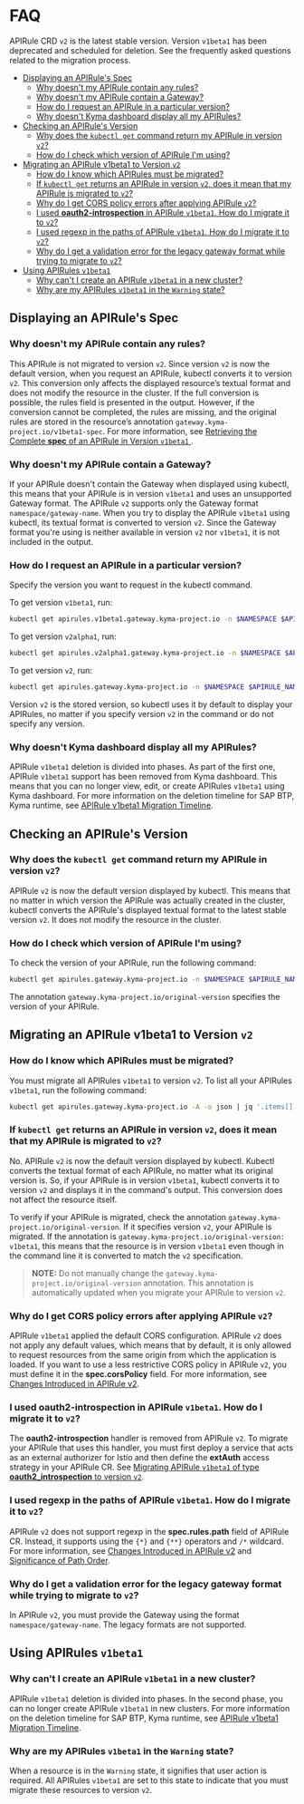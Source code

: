 # FAQ <!-- omit in toc -->

APIRule CRD `v2` is the latest stable version. Version `v1beta1` has been deprecated and scheduled for deletion. See the frequently asked questions related to the migration process.

- [Displaying an APIRule's Spec](#displaying-an-apirules-spec)
  - [Why doesn't my APIRule contain any rules?](#why-doesnt-my-apirule-contain-any-rules)
  - [Why doesn't my APIRule contain a Gateway?](#why-doesnt-my-apirule-contain-a-gateway)
  - [How do I request an APIRule in a particular version?](#how-do-i-request-an-apirule-in-a-particular-version)
  - [Why doesn't Kyma dashboard display all my APIRules?](#why-doesnt-kyma-dashboard-display-all-my-apirules)
- [Checking an APIRule's Version](#checking-an-apirules-version)
  - [Why does the `kubectl get` command return my APIRule in version `v2`?](#why-does-the-kubectl-get-command-return-my-apirule-in-version-v2)
  - [How do I check which version of APIRule I'm using?](#how-do-i-check-which-version-of-apirule-im-using)
- [Migrating an APIRule v1beta1 to Version `v2`](#migrating-an-apirule-v1beta1-to-version-v2)
  - [How do I know which APIRules must be migrated?](#how-do-i-know-which-apirules-must-be-migrated)
  - [If `kubectl get` returns an APIRule in version `v2`, does it mean that my APIRule is migrated to `v2`?](#if-kubectl-get-returns-an-apirule-in-version-v2-does-it-mean-that-my-apirule-is-migrated-to-v2)
  - [Why do I get CORS policy errors after applying APIRule `v2`?](#why-do-i-get-cors-policy-errors-after-applying-apirule-v2)
  - [I used **oauth2-introspection** in APIRule `v1beta1`. How do I migrate it to `v2`?](#i-used-oauth2-introspection-in-apirule-v1beta1-how-do-i-migrate-it-to-v2)
  - [I used regexp in the paths of APIRule `v1beta1`. How do I migrate it to `v2`?](#i-used-regexp-in-the-paths-of-apirule-v1beta1-how-do-i-migrate-it-to-v2)
  - [Why do I get a validation error for the legacy gateway format while trying to migrate to `v2`?](#why-do-i-get-a-validation-error-for-the-legacy-gateway-format-while-trying-to-migrate-to-v2)
- [Using APIRules `v1beta1`](#using-apirules-v1beta1)
  - [Why can't I create an APIRule `v1beta1` in a new cluster?](#why-cant-i-create-an-apirule-v1beta1-in-a-new-cluster)
  - [Why are my APIRules `v1beta1` in the `Warning` state?](#why-are-my-apirules-v1beta1-in-the-warning-state)


## Displaying an APIRule's Spec

### Why doesn't my APIRule contain any rules?

This APIRule is not migrated to version `v2`. Since version `v2` is now the default version, when you request an APIRule, kubectl converts it to version `v2`. This conversion only affects the displayed resource’s textual format and does not modify the resource in the cluster. If the full conversion is possible, the rules field is presented in the output. However, if the conversion cannot be completed, the rules are missing, and the original rules are stored in the resource’s annotation `gateway.kyma-project.io/v1beta1-spec`. For more information, see [Retrieving the Complete **spec** of an APIRule in Version `v1beta1`
](./01-81-retrieve-v1beta1-spec.md).

### Why doesn't my APIRule contain a Gateway?

If your APIRule doesn't contain the Gateway when displayed using kubectl, this means that your APIRule is in version `v1beta1` and uses an unsupported Gateway format. The APIRule `v2` supports only the Gateway format `namespace/gateway-name`. When you try to display the APIRule `v1beta1` using kubectl, its textual format is converted to version `v2`. Since the Gateway format you're using is neither available in version `v2` nor `v1beta1`, it is not included in the output.

### How do I request an APIRule in a particular version?

Specify the version you want to request in the kubectl command. 

To get version `v1beta1`, run: 
```bash
kubectl get apirules.v1beta1.gateway.kyma-project.io -n $NAMESPACE $APIRULE_NAME -o yaml
```

To get version `v2alpha1`, run: 
```bash
kubectl get apirules.v2alpha1.gateway.kyma-project.io -n $NAMESPACE $APIRULE_NAME -o yaml
```

To get version `v2`, run: 
```bash
kubectl get apirules.gateway.kyma-project.io -n $NAMESPACE $APIRULE_NAME -o yaml
```
Version `v2` is the stored version, so kubectl uses it by default to display your APIRules, no matter if you specify version `v2` in the command or do not specify any version.

### Why doesn't Kyma dashboard display all my APIRules?

APIRule `v1beta1` deletion is divided into phases. As part of the first one, APIRule `v1beta1` support has been removed from Kyma dashboard. This means that you can no longer view, edit, or create APIRules `v1beta1` using Kyma dashboard. For more information on the deletion timeline for SAP BTP, Kyma runtime, see [APIRule v1beta1 Migration Timeline](https://help.sap.com/docs/btp/sap-business-technology-platform-internal/apirule-migration?locale=en-US&state=DRAFT&version=Internal#apirule-v1beta1-migration-timeline).

## Checking an APIRule's Version
  
### Why does the `kubectl get` command return my APIRule in version `v2`?

APIRule `v2` is now the default version displayed by kubectl. This means that no matter in which version the APIRule was actually created in the cluster, kubectl converts the APIRule's displayed textual format to the latest stable version `v2`. It does not modify the resource in the cluster.

### How do I check which version of APIRule I'm using?

To check the version of your APIRule, run the following command: 

```bash
kubectl get apirules.gateway.kyma-project.io -n $NAMESPACE $APIRULE_NAME -o yaml
```
The annotation `gateway.kyma-project.io/original-version` specifies the version of your APIRule.

## Migrating an APIRule v1beta1 to Version `v2`

### How do I know which APIRules must be migrated?
You must migrate all APIRules `v1beta1` to version `v2`. To list all your APIRules `v1beta1`, run the following command:
```bash
kubectl get apirules.gateway.kyma-project.io -A -o json | jq '.items[] | select(.metadata.annotations["gateway.kyma-project.io/original-version"] == "v1beta1") | {namespace: .metadata.namespace, name: .metadata.name}'
```

### If `kubectl get` returns an APIRule in version `v2`, does it mean that my APIRule is migrated to `v2`?

No. APIRule `v2` is now the default version displayed by kubectl. Kubectl converts the textual format of each APIRule, no matter what its original version is. So, if your APIRule is in version `v1beta1`, kubectl converts it to version `v2` and displays it in the command's output. This conversion does not affect the resource itself.

To verify if your APIRule is migrated, check the annotation `gateway.kyma-project.io/original-version`. If it specifies version `v2`, your APIRule is migrated. If the annotation is `gateway.kyma-project.io/original-version: v1beta1`, this means that the resource is in version `v1beta1` even though in the command line it is converted to match the `v2` specification. 

>**NOTE:** Do not manually change the `gateway.kyma-project.io/original-version` annotation. This annotation is automatically updated when you migrate your APIRule to version `v2`.

### Why do I get CORS policy errors after applying APIRule `v2`?

APIRule `v1beta1` applied the default CORS configuration. APIRule `v2` does not apply any default values, which means that by default, it is only allowed to request resources from the same origin from which the application is loaded. If you want to use a less restrictive CORS policy in APIRule `v2`, you must define it in the **spec.corsPolicy** field. For more information, see [Changes Introduced in APIRule v2](https://help.sap.com/docs/btp/sap-business-technology-platform-internal/changes-introduced-in-apirule-v2?locale=en-US&state=DRAFT&version=Internal#cors-policy-is-not-applied-by-default).

### I used **oauth2-introspection** in APIRule `v1beta1`. How do I migrate it to `v2`?

The **oauth2-introspection** handler is removed from APIRule `v2`. To migrate your APIRule that uses this handler, you must first deploy a service that acts as an external authorizer for Istio and then define the **extAuth** access strategy in your APIRule CR. See [Migrating APIRule `v1beta1` of type **oauth2_introspection** to version `v2`](./01-84-migrate-oauth2-v1beta1-to-v2.md).

### I used regexp in the paths of APIRule `v1beta1`. How do I migrate it to `v2`?

APIRule `v2` does not support regexp in the **spec.rules.path** field of APIRule CR. Instead, it supports using the `{*}` and `{**}` operators and `/*` wildcard. For more information, see [Changes Introduced in APIRule v2](../custom-resources/apirule/04-70-changes-in-apirule-v2.md) and [Significance of Path Order](../custom-resources/apirule/04-20-significance-of-rule-path-and-method-order.md).

### Why do I get a validation error for the legacy gateway format while trying to migrate to `v2`?

In APIRule `v2`, you must provide the Gateway using the format `namespace/gateway-name`. The legacy formats are not supported.

## Using APIRules `v1beta1`

### Why can't I create an APIRule `v1beta1` in a new cluster?

APIRule `v1beta1` deletion is divided into phases. In the second phase, you can no longer create APIRule `v1beta1` in new clusters. For more information on the deletion timeline for SAP BTP, Kyma runtime, see [APIRule v1beta1 Migration Timeline](https://help.sap.com/docs/btp/sap-business-technology-platform-internal/apirule-migration?locale=en-US&state=DRAFT&version=Internal#apirule-v1beta1-migration-timeline).

### Why are my APIRules `v1beta1` in the `Warning` state?
When a resource is in the `Warning` state, it signifies that user action is required. All APIRules `v1beta1` are set to this state to indicate that you must migrate these resources to version `v2`.